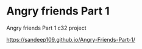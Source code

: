# Angry friends Part 1
Angry friends Part 1 c32 project

https://sandeep109.github.io/Angry-Friends-Part-1/
